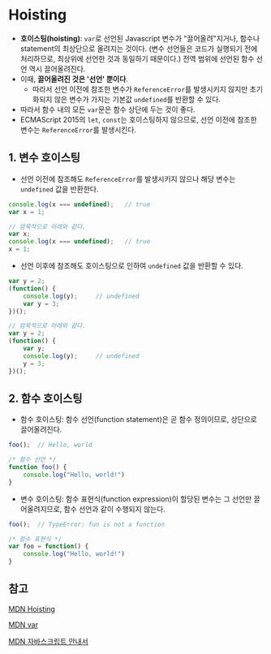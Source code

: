 # Hoisting

- **호이스팅(hoisting)**: `var`로 선언된 Javascript 변수가 "끌어올려"지거나, 함수나 statement의 최상단으로 올려지는 것이다. (변수 선언들은 코드가 실행되기 전에 처리하므로, 최상위에 선언한 것과 동일하기 때문이다.) 전역 범위에 선언된 함수 선언 역시 끌어올려진다.
- 이때, **끌어올려진 것은 '선언' 뿐이다**.
  - 따라서 선언 이전에 참조한 변수가 `ReferenceError`를 발생시키지 않지만 초기화되지 않은 변수가 가지는 기본값 `undefined`를 반환할 수 있다.
- 따라서 함수 내의 모든 `var`문은 함수 상단에 두는 것이 좋다.
- ECMAScript 2015의 `let`, `const`는 호이스팅하지 않으므로, 선언 이전에 참조한 변수는 `ReferenceError`를 발생시킨다.



## 1. 변수 호이스팅

- 선언 이전에 참조해도 `ReferenceError`를 발생시키지 않으나 해당 변수는 `undefined` 값을 반환한다.

```js
console.log(x === undefined);	// true
var x = 1;

// 암묵적으로 아래와 같다.
var x;
console.log(x === undefined);	// true
x = 1;
```

- 선언 이후에 참조해도 호이스팅으로 인하여 `undefined` 값을 반환할 수 있다.

```js
var y = 2;
(function() {
    console.log(y);		// undefined
    var y = 3;
})();

// 암묵적으로 아래와 같다.
var y = 2;
(function() {
    var y;
    console.log(y);		// undefined
    y = 3;
})();
```



## 2. 함수 호이스팅

- 함수 호이스팅: 함수 선언(function statement)은 곧 함수 정의이므로, 상단으로 끌어올려진다.

```javascript
foo();	// Hello, world

/* 함수 선언 */
function foo() {
    console.log("Hello, world!")
}
```

- 변수 호이스팅: 함수 표현식(function expression)이 할당된 변수는 그 선언만 끌어올려지므로, 함수 선언과 같이 수행되지 않는다.

```js
foo();	// TypeError: fun is not a function

/* 함수 표현식 */
var foo = function() {
    console.log("Hello, world!")
}
```



## 참고

[MDN Hoisting](https://developer.mozilla.org/ko/docs/Glossary/Hoisting)

[MDN var](https://developer.mozilla.org/ko/docs/Web/JavaScript/Reference/Statements/var#var_%ED%98%B8%EC%9D%B4%EC%8A%A4%ED%8C%85(hoisting))

[MDN 자바스크립트 안내서](https://developer.mozilla.org/ko/docs/Web/JavaScript/Guide/Grammar_and_types#%EB%B3%80%EC%88%98_%ED%98%B8%EC%9D%B4%EC%8A%A4%ED%8C%85)

